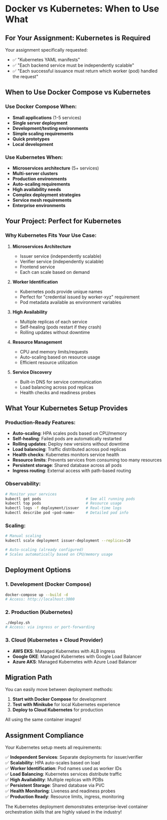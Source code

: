 # Docker vs Kubernetes: When to Use What

## For Your Assignment: **Kubernetes is Required**

Your assignment specifically requested:
- ✅ "Kubernetes YAML manifests"
- ✅ "Each backend service must be independently scalable"
- ✅ "Each successful issuance must return which worker (pod) handled the request"

## When to Use Docker Compose vs Kubernetes

### Use Docker Compose When:
- **Small applications** (1-5 services)
- **Single server deployment**
- **Development/testing environments**
- **Simple scaling requirements**
- **Quick prototypes**
- **Local development**

### Use Kubernetes When:
- **Microservices architecture** (5+ services)
- **Multi-server clusters**
- **Production environments**
- **Auto-scaling requirements**
- **High availability needs**
- **Complex deployment strategies**
- **Service mesh requirements**
- **Enterprise environments**

## Your Project: Perfect for Kubernetes

### Why Kubernetes Fits Your Use Case:

1. **Microservices Architecture**
   - Issuer service (independently scalable)
   - Verifier service (independently scalable)
   - Frontend service
   - Each can scale based on demand

2. **Worker Identification**
   - Kubernetes pods provide unique names
   - Perfect for "credential issued by worker-xyz" requirement
   - Pod metadata available as environment variables

3. **High Availability**
   - Multiple replicas of each service
   - Self-healing (pods restart if they crash)
   - Rolling updates without downtime

4. **Resource Management**
   - CPU and memory limits/requests
   - Auto-scaling based on resource usage
   - Efficient resource utilization

5. **Service Discovery**
   - Built-in DNS for service communication
   - Load balancing across pod replicas
   - Health checks and readiness probes

## What Your Kubernetes Setup Provides

### Production-Ready Features:
- **Auto-scaling**: HPA scales pods based on CPU/memory
- **Self-healing**: Failed pods are automatically restarted
- **Rolling updates**: Deploy new versions without downtime
- **Load balancing**: Traffic distributed across pod replicas
- **Health checks**: Kubernetes monitors service health
- **Resource limits**: Prevents services from consuming too many resources
- **Persistent storage**: Shared database across all pods
- **Ingress routing**: External access with path-based routing

### Observability:
```bash
# Monitor your services
kubectl get pods                    # See all running pods
kubectl top pods                    # Resource usage
kubectl logs -f deployment/issuer   # Real-time logs
kubectl describe pod <pod-name>     # Detailed pod info
```

### Scaling:
```bash
# Manual scaling
kubectl scale deployment issuer-deployment --replicas=10

# Auto-scaling (already configured)
# Scales automatically based on CPU/memory usage
```

## Deployment Options

### 1. Development (Docker Compose)
```bash
docker-compose up --build -d
# Access: http://localhost:3000
```

### 2. Production (Kubernetes)
```bash
./deploy.sh
# Access: via ingress or port-forwarding
```

### 3. Cloud (Kubernetes + Cloud Provider)
- **AWS EKS**: Managed Kubernetes with ALB ingress
- **Google GKE**: Managed Kubernetes with Google Load Balancer
- **Azure AKS**: Managed Kubernetes with Azure Load Balancer

## Migration Path

You can easily move between deployment methods:

1. **Start with Docker Compose** for development
2. **Test with Minikube** for local Kubernetes experience
3. **Deploy to Cloud Kubernetes** for production

All using the same container images!

## Assignment Compliance

Your Kubernetes setup meets all requirements:

✅ **Independent Services**: Separate deployments for issuer/verifier  
✅ **Scalability**: HPA auto-scales based on load  
✅ **Worker Identification**: Pod names used as worker IDs  
✅ **Load Balancing**: Kubernetes services distribute traffic  
✅ **High Availability**: Multiple replicas with PDBs  
✅ **Persistent Storage**: Shared database via PVC  
✅ **Health Monitoring**: Liveness and readiness probes  
✅ **Production Ready**: Resource limits, ingress, monitoring  

The Kubernetes deployment demonstrates enterprise-level container orchestration skills that are highly valued in the industry!